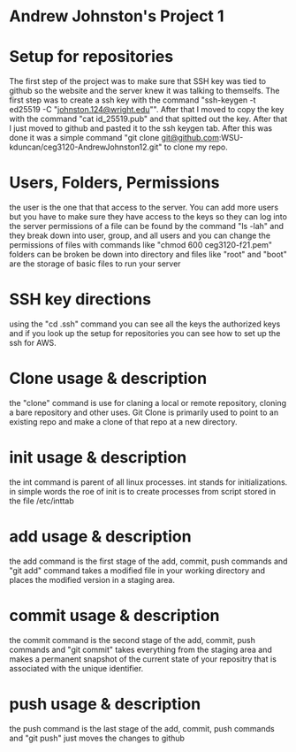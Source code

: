 # Andrew Johnston's Project 1 

# Setup for repositories
The first step of the project was to make sure that SSH key was tied to github so the website and the server knew it was talking to themselfs. 
The first step was to create a ssh key with the command "ssh-keygen -t ed25519 -C "johnston.124@wright.edu"". After that I moved to copy the key with the command "cat id_25519.pub" and that spitted out the key. After that I just moved to github and pasted it to the ssh keygen tab. After this was done it was a simple command "git clone git@github.com:WSU-kduncan/ceg3120-AndrewJohnston12.git" to clone my repo.

# Users, Folders, Permissions
the user is the one that that access to the server. You can add more users but you have to make sure they have access to the keys so they can log into the server 
permissions of a file can be found by the command "ls -lah" and they break down into user, group, and all users and you can change the permissions of files with commands like "chmod 600 ceg3120-f21.pem"
folders can be broken be down into directory and files like "root" and "boot" are the storage of basic files to run your server 
# SSH key directions
using the "cd .ssh" command you can see all the keys the authorized keys and if you look up the setup for repositories you can see how to set up the ssh for AWS.

# Clone usage & description 
the "clone" command is use for claning a local or remote repository,
cloning a bare repository and other uses. Git Clone is primarily used to point to an existing repo and make a clone of that repo at a new directory.

# init usage & description 
the int command is parent of all linux processes. int stands for initializations. in simple words the roe of init is to create processes from script stored in the file /etc/inttab 

# add usage & description 
the add command is the first stage of the add, commit, push commands and "git add" command takes a modified file in your working directory and places the modified version in a staging area.

# commit usage & description
the commit command is the second stage of the add, commit, push commands and "git commit" takes everything from the staging area and makes a permanent snapshot of the current state of your repositry that is associated with the unique identifier.

# push usage & description 
the push command is the last stage of the add, commit, push commands and "git push" just moves the changes to github 